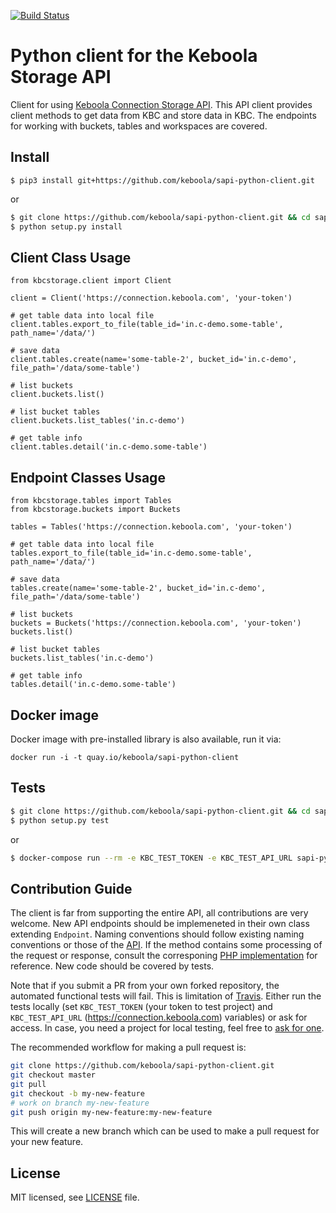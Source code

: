 [![Build Status](https://travis-ci.org/keboola/sapi-python-client.svg?branch=master)](https://travis-ci.org/keboola/sapi-python-client)

# Python client for the Keboola Storage API
Client for using [Keboola Connection Storage API](http://docs.keboola.apiary.io/). This API client provides client methods to get data from KBC and store data in KBC. The endpoints 
for working with buckets, tables and workspaces are covered.

## Install

`$ pip3 install git+https://github.com/keboola/sapi-python-client.git`

or 

```bash
$ git clone https://github.com/keboola/sapi-python-client.git && cd sapi-python-client
$ python setup.py install
```

## Client Class Usage
```
from kbcstorage.client import Client

client = Client('https://connection.keboola.com', 'your-token')

# get table data into local file
client.tables.export_to_file(table_id='in.c-demo.some-table', path_name='/data/')

# save data
client.tables.create(name='some-table-2', bucket_id='in.c-demo', file_path='/data/some-table')

# list buckets
client.buckets.list()

# list bucket tables
client.buckets.list_tables('in.c-demo')

# get table info
client.tables.detail('in.c-demo.some-table')

```

## Endpoint Classes Usage 
```
from kbcstorage.tables import Tables
from kbcstorage.buckets import Buckets

tables = Tables('https://connection.keboola.com', 'your-token')

# get table data into local file
tables.export_to_file(table_id='in.c-demo.some-table', path_name='/data/')

# save data
tables.create(name='some-table-2', bucket_id='in.c-demo', file_path='/data/some-table')

# list buckets
buckets = Buckets('https://connection.keboola.com', 'your-token')
buckets.list()

# list bucket tables
buckets.list_tables('in.c-demo')

# get table info
tables.detail('in.c-demo.some-table')

```

## Docker image
Docker image with pre-installed library is also available, run it via:

```
docker run -i -t quay.io/keboola/sapi-python-client
```

## Tests

```bash
$ git clone https://github.com/keboola/sapi-python-client.git && cd sapi-python-client
$ python setup.py test
```

or 

```bash
$ docker-compose run --rm -e KBC_TEST_TOKEN -e KBC_TEST_API_URL sapi-python-client -m unittest discover
```

## Contribution Guide
The client is far from supporting the entire API, all contributions are very welcome. New API endpoints should 
be implemeneted in their own class extending `Endpoint`. Naming conventions should follow existing naming conventions
or those of the [API](http://docs.keboola.apiary.io/#). If the method contains some processing of the request or response, consult the corresponing [PHP implementation](https://github.com/keboola/storage-api-php-client) for reference. New code should be covered by tests.

Note that if you submit a PR from your own forked repository, the automated functional tests will fail. This is limitation of [Travis](https://docs.travis-ci.com/user/pull-requests/#Pull-Requests-and-Security-Restrictions). Either run the tests locally (set `KBC_TEST_TOKEN` (your token to test project) and `KBC_TEST_API_URL` (https://connection.keboola.com) variables) or ask for access. In case, you need a project for local testing, feel free to [ask for one](https://developers.keboola.com/#development-project).

The recommended workflow for making a pull request is:

```bash
git clone https://github.com/keboola/sapi-python-client.git
git checkout master
git pull
git checkout -b my-new-feature
# work on branch my-new-feature
git push origin my-new-feature:my-new-feature
```

This will create a new branch which can be used to make a pull request for your new feature.

## License

MIT licensed, see [LICENSE](./LICENSE) file.
